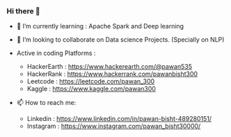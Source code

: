 ### Hi there 👋

<!--
**Pawan300/Pawan300** is a ✨ _special_ ✨ repository because its `README.md` (this file) appears on your GitHub profile.

Here are some ideas to get you started:

- 🔭 I’m currently working on ...
- 🤔 I’m looking for help with ...
- 💬 Ask me about ...
- 📫 How to reach me: ...
- 😄 Pronouns: ...
- ⚡ Fun fact: ...
-->

- 🌱 I’m currently learning : Apache Spark and Deep learning
- 👯 I’m looking to collaborate on Data science Projects. (Specially on NLP)

- Active in coding Platforms : 
   - HackerEarth : https://www.hackerearth.com/@pawan535
   - HackerRank  : https://www.hackerrank.com/pawanbisht300
   - Leetcode    : https://leetcode.com/pawan_300
   - Kaggle      : https://www.kaggle.com/pawan300
   
- 📫 How to reach me: 
   - Linkedin  : https://www.linkedin.com/in/pawan-bisht-489280151/ 
   - Instagram : https://www.instagram.com/pawan_bisht30000/

